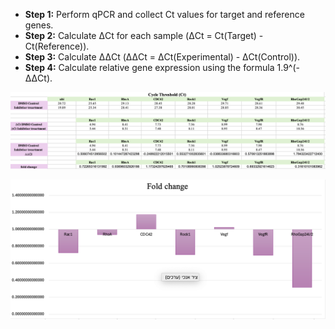 - **Step 1:** Perform qPCR and collect Ct values for target and reference genes.
- **Step 2:** Calculate ΔCt for each sample (ΔCt = Ct(Target) - Ct(Reference)).
- **Step 3:** Calculate ΔΔCt (ΔΔCt = ΔCt(Experimental) - ΔCt(Control)).
- **Step 4:** Calculate relative gene expression using the formula 1.9^(-ΔΔCt).

![aa](../images/aa.jpeg)

![bb](../images/bb.jpeg) 
